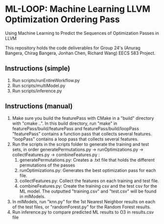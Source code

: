 # ML-LOOP: Machine Learning LLVM Optimization Ordering Pass 
Using Machine Learning to Predict the Sequences of Optimization Passes in LLVM

This repository holds the code deliverables for Group 24's (Anurag Bangera, Chirag Bangera, Jonhan Chen, Richard Wang) EECS 583 Project.

## Instructions (simple)
1. Run scripts/runEntireWorkflow.py
2. Run scripts/multiModel.py
3. Run scripts/inference.py

## Instructions (manual)

1. Make sure you build the featurePass with CMake in a "build" directory with "cmake ..". In this build directory, run "make" in featurePass/build/featurePass and featurePass/build/loopPass
    "featurePass" contains a function pass that collects several features.
    "loopPass" contains a loop pass that collects several features.
2. Run the scripts in the scripts folder to generate the training and test sets, in order generatePermutations.py -> runOptimizations.py -> collectFeatures.py -> combineFeatures.py :
    1. generatePermutations.py: Creates a .txt file that holds the different permutations of the passes
    2. runOptimizations.py: Generates the best optimization pass for each file.
    3. collectFeatures.py: Collect the features on each training and test file.
    5. combineFeatures.py: Create the training csv and the test csv for the ML model.
    The outputted "training.csv" and "test.csv" will be found in mlModels.
4. In mlModels, run "knn.py" for the 1st Nearest Neighbor results on each of the test files, or "randomForest.py" for the Random Forest results.
5. Run inference.py to compare predicted ML results to O3 in results.csv file
